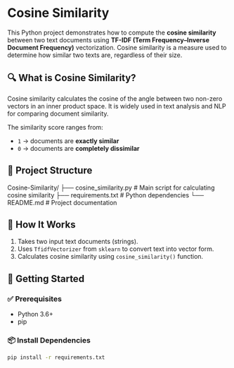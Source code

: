# Cosine Similarity

This Python project demonstrates how to compute the **cosine similarity** between two text documents using **TF-IDF (Term Frequency–Inverse Document Frequency)** vectorization. Cosine similarity is a measure used to determine how similar two texts are, regardless of their size.

## 🔍 What is Cosine Similarity?

Cosine similarity calculates the cosine of the angle between two non-zero vectors in an inner product space. It is widely used in text analysis and NLP for comparing document similarity.

The similarity score ranges from:
- `1` → documents are **exactly similar**
- `0` → documents are **completely dissimilar**

## 📂 Project Structure

Cosine-Similarity/
├── cosine_similarity.py # Main script for calculating cosine similarity
├── requirements.txt # Python dependencies
└── README.md # Project documentation


## 🧠 How It Works

1. Takes two input text documents (strings).
2. Uses `TfidfVectorizer` from `sklearn` to convert text into vector form.
3. Calculates cosine similarity using `cosine_similarity()` function.

## 🚀 Getting Started

### ✅ Prerequisites

- Python 3.6+
- pip

### 📦 Install Dependencies

```bash
pip install -r requirements.txt
